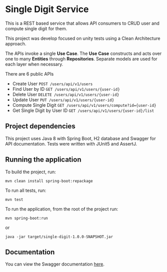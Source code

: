 # Single Digit Service

This is a REST based service that allows API consumers to CRUD user and compute single digit for them.

This project was develop focused on unity tests using a Clean Architecture approach.

The APIs invoke a single **Use Case**. The **Use Case** constructs and acts over one to many **Entities**
through **Repositories**. Separate models are used for each layer when necessary.

There are 6 public APIs
- Create User ```POST /users/api/v1/users```
- Find User by ID ```GET /users/api/v1/users/{user-id}```
- Delete User ```DELETE /users/api/v1/users/{user-id}```
- Update User ```PUT /users/api/v1/users/{user-id}```
- Compute Single Digit ```GET /users/api/v1/users/compute?id={user-id}```
- Get Single Digit by User ID ```GET /users/api/v1/users/{user-id}/list```


## Project dependencies
This project uses Java 8 with Spring Boot, H2 database and Swagger for API documentation.
Tests were written with JUnit5 and AssertJ.

## Running the application
To build the project, run:

```shell
mvn clean install spring-boot:repackage
```

To run all tests, run:

```shell
mvn test
```

To run the application, from the root of the project run:
```shell
mvn spring-boot:run
```
or
```shell
java -jar target/single-digit-1.0.0-SNAPSHOT.jar
```

## Documentation
 You can view the Swagger documentation [here](http://localhost:8080/swagger-ui/single-digit.html).


